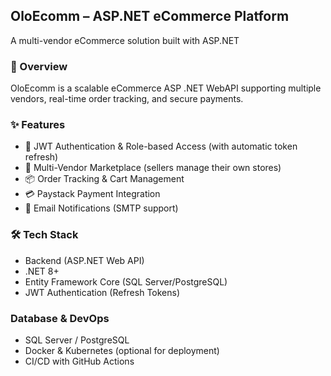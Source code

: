 ## OloEcomm – ASP.NET eCommerce Platform

A multi-vendor eCommerce solution built with ASP.NET

### 🚀 Overview
OloEcomm is a scalable eCommerce ASP .NET WebAPI supporting multiple vendors, real-time order tracking, and secure payments.

### ✨ Features
-  🔐 JWT Authentication & Role-based Access (with automatic token refresh)
- 🛒 Multi-Vendor Marketplace (sellers manage their own stores)
- 📦 Order Tracking & Cart Management
- 💳 Paystack Payment Integration
- 📩 Email Notifications (SMTP support)

### 🛠️ Tech Stack
- Backend (ASP.NET Web API)
- .NET 8+
- Entity Framework Core (SQL Server/PostgreSQL)
- JWT Authentication (Refresh Tokens)

### Database & DevOps
- SQL Server / PostgreSQL
- Docker & Kubernetes (optional for deployment)
- CI/CD with GitHub Actions
